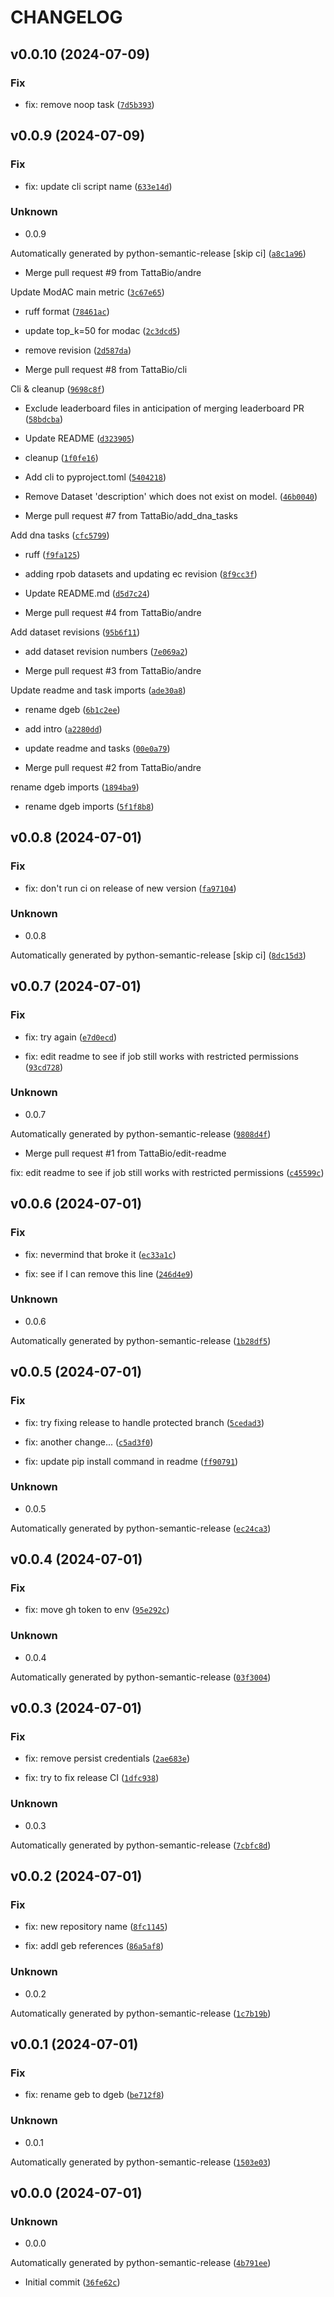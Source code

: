 # CHANGELOG

## v0.0.10 (2024-07-09)

### Fix

* fix: remove noop task ([`7d5b393`](https://github.com/TattaBio/DGEB/commit/7d5b3933f48e51fb4c71945f01af2cc5a7dba3ed))

## v0.0.9 (2024-07-09)

### Fix

* fix: update cli script name ([`633e14d`](https://github.com/TattaBio/DGEB/commit/633e14db7e1eed0d9606ef1097e369e4f5e245f5))

### Unknown

* 0.0.9

Automatically generated by python-semantic-release [skip ci] ([`a8c1a96`](https://github.com/TattaBio/DGEB/commit/a8c1a96d18af589795bc9532fee8ad9764cd52ed))

* Merge pull request #9 from TattaBio/andre

Update ModAC main metric ([`3c67e65`](https://github.com/TattaBio/DGEB/commit/3c67e6559d0e49d90ffe2858eb9e287abd1b6e6c))

* ruff format ([`78461ac`](https://github.com/TattaBio/DGEB/commit/78461ac901b8617821ca15e543c0dd8e2dbf6e95))

* update top_k=50 for modac ([`2c3dcd5`](https://github.com/TattaBio/DGEB/commit/2c3dcd5856b6679a80999b3c4b3512876ac0b58d))

* remove revision ([`2d587da`](https://github.com/TattaBio/DGEB/commit/2d587daa79f32c49201b419892b7f95f3dc5eedb))

* Merge pull request #8 from TattaBio/cli

Cli &amp; cleanup ([`9698c8f`](https://github.com/TattaBio/DGEB/commit/9698c8f5ab0bab6c3c0a76d59dc29cfd964ebf15))

* Exclude leaderboard files in anticipation of merging leaderboard PR ([`58bdcba`](https://github.com/TattaBio/DGEB/commit/58bdcba11af605bdef11cfecc087c9efb0e97b72))

* Update README ([`d323905`](https://github.com/TattaBio/DGEB/commit/d3239059e29fb149f9c348b951bc4988d8b9f8dc))

* cleanup ([`1f0fe16`](https://github.com/TattaBio/DGEB/commit/1f0fe16de6910200d88c918b08cbf26067313469))

* Add cli to pyproject.toml ([`5404218`](https://github.com/TattaBio/DGEB/commit/54042181ef54c11db74ebb53c403b21a8114c02b))

* Remove Dataset &#39;description&#39; which does not exist on model. ([`46b0040`](https://github.com/TattaBio/DGEB/commit/46b0040a302384fa00791bbfdd6fae24645d6a6d))

* Merge pull request #7 from TattaBio/add_dna_tasks

Add dna tasks ([`cfc5799`](https://github.com/TattaBio/DGEB/commit/cfc57995f9b1e584bb60e998f9cf68bea5ec39fa))

* ruff ([`f9fa125`](https://github.com/TattaBio/DGEB/commit/f9fa12502df9837b5381da17b17198f3667c4911))

* adding rpob datasets and updating ec revision ([`8f9cc3f`](https://github.com/TattaBio/DGEB/commit/8f9cc3f819beb70f51a5cc59f16c65bffceedbad))

* Update README.md ([`d5d7c24`](https://github.com/TattaBio/DGEB/commit/d5d7c24215d347fc17d6016ac2a3eddfb3cf2a12))

* Merge pull request #4 from TattaBio/andre

Add dataset revisions ([`95b6f11`](https://github.com/TattaBio/DGEB/commit/95b6f11ffee3dccc45ab119ac4f602066750f7ef))

* add dataset revision numbers ([`7e069a2`](https://github.com/TattaBio/DGEB/commit/7e069a237de5391e7c6b7f09c108292ac10c25af))

* Merge pull request #3 from TattaBio/andre

Update readme and task imports ([`ade30a8`](https://github.com/TattaBio/DGEB/commit/ade30a856deffe35ddf57d16705d030b6d0192c8))

* rename dgeb ([`6b1c2ee`](https://github.com/TattaBio/DGEB/commit/6b1c2ee76798d89e487386116efe23c90d2d039c))

* add intro ([`a2280dd`](https://github.com/TattaBio/DGEB/commit/a2280dd732984d58caed45b9a429038c0d81851a))

* update readme and tasks ([`00e0a79`](https://github.com/TattaBio/DGEB/commit/00e0a791f070ca37e5b92770b3363ef066e2789f))

* Merge pull request #2 from TattaBio/andre

rename dgeb imports ([`1894ba9`](https://github.com/TattaBio/DGEB/commit/1894ba9a92a8f369053ddb9d351ae48fd8e2d674))

* rename dgeb imports ([`5f1f8b8`](https://github.com/TattaBio/DGEB/commit/5f1f8b850f271cd6785291e3feb2c2d4bf979f9c))

## v0.0.8 (2024-07-01)

### Fix

* fix: don&#39;t run ci on release of new version ([`fa97104`](https://github.com/TattaBio/DGEB/commit/fa971049429975d06c8aca086e86b19d92383969))

### Unknown

* 0.0.8

Automatically generated by python-semantic-release [skip ci] ([`8dc15d3`](https://github.com/TattaBio/DGEB/commit/8dc15d34c6317087253950893974d16b9f75a17c))

## v0.0.7 (2024-07-01)

### Fix

* fix: try again ([`e7d0ecd`](https://github.com/TattaBio/DGEB/commit/e7d0ecdcb63e909f9ab727f11fb3fd57414d2fa5))

* fix: edit readme to see if job still works with restricted permissions ([`93cd728`](https://github.com/TattaBio/DGEB/commit/93cd728c8a632b9bed611c55dace2e2ffb103410))

### Unknown

* 0.0.7

Automatically generated by python-semantic-release ([`9808d4f`](https://github.com/TattaBio/DGEB/commit/9808d4f328a577c066affd34d408ad26eb6098d0))

* Merge pull request #1 from TattaBio/edit-readme

fix: edit readme to see if job still works with restricted permissions ([`c45599c`](https://github.com/TattaBio/DGEB/commit/c45599cf9628155603245f906c09cf6483cffce8))

## v0.0.6 (2024-07-01)

### Fix

* fix: nevermind that broke it ([`ec33a1c`](https://github.com/TattaBio/DGEB/commit/ec33a1c6539ac1fb2710869a2d436483a02236e0))

* fix: see if I can remove this line ([`246d4e9`](https://github.com/TattaBio/DGEB/commit/246d4e9841a83d18217506d46f211f1341c63526))

### Unknown

* 0.0.6

Automatically generated by python-semantic-release ([`1b28df5`](https://github.com/TattaBio/DGEB/commit/1b28df559c95db0aea95111a5f27d01645d23786))

## v0.0.5 (2024-07-01)

### Fix

* fix: try fixing release to handle protected branch ([`5cedad3`](https://github.com/TattaBio/DGEB/commit/5cedad3e9f34d249eda9257e3c21fc8443d000cf))

* fix: another change... ([`c5ad3f0`](https://github.com/TattaBio/DGEB/commit/c5ad3f098d36e25afdf4fa9aae20967eb968568e))

* fix: update pip install command in readme ([`ff90791`](https://github.com/TattaBio/DGEB/commit/ff90791398f9a9b907c308400f88811a8f8633dc))

### Unknown

* 0.0.5

Automatically generated by python-semantic-release ([`ec24ca3`](https://github.com/TattaBio/DGEB/commit/ec24ca343b49bee85c72907554772976f02eab1a))

## v0.0.4 (2024-07-01)

### Fix

* fix: move gh token to env ([`95e292c`](https://github.com/TattaBio/DGEB/commit/95e292c46f7908659d46bc093ef4903609f1edc5))

### Unknown

* 0.0.4

Automatically generated by python-semantic-release ([`03f3004`](https://github.com/TattaBio/DGEB/commit/03f300476b0aeca2796b780139fce0be037ae636))

## v0.0.3 (2024-07-01)

### Fix

* fix: remove persist credentials ([`2ae683e`](https://github.com/TattaBio/DGEB/commit/2ae683ed7a68b0559b81b1b7f5716636beef1415))

* fix: try to fix release CI ([`1dfc938`](https://github.com/TattaBio/DGEB/commit/1dfc9383b2dab8bba444b09c6b85500dadee7203))

### Unknown

* 0.0.3

Automatically generated by python-semantic-release ([`7cbfc8d`](https://github.com/TattaBio/DGEB/commit/7cbfc8d0acef975d046ff485001ed289800d143f))

## v0.0.2 (2024-07-01)

### Fix

* fix: new repository name ([`8fc1145`](https://github.com/TattaBio/DGEB/commit/8fc1145985eab8aa97562f697edab45a30b189ba))

* fix: addl geb references ([`86a5af8`](https://github.com/TattaBio/DGEB/commit/86a5af8c24244ac8f2670801468e1a25b8e3e9df))

### Unknown

* 0.0.2

Automatically generated by python-semantic-release ([`1c7b19b`](https://github.com/TattaBio/DGEB/commit/1c7b19b50597e9dabe07fbf7cb7d3c589438917a))

## v0.0.1 (2024-07-01)

### Fix

* fix: rename geb to dgeb ([`be712f8`](https://github.com/TattaBio/DGEB/commit/be712f8d19678801b9148ac8397f13afe826871b))

### Unknown

* 0.0.1

Automatically generated by python-semantic-release ([`1503e03`](https://github.com/TattaBio/DGEB/commit/1503e030bb1277e1a2dcad7b99c9ed3472243f5d))

## v0.0.0 (2024-07-01)

### Unknown

* 0.0.0

Automatically generated by python-semantic-release ([`4b791ee`](https://github.com/TattaBio/DGEB/commit/4b791ee07085647427afec31a1adf61977e6bd4c))

* Initial commit ([`36fe62c`](https://github.com/TattaBio/DGEB/commit/36fe62c234331de97f2827a49bf62d5c35b92a1f))
